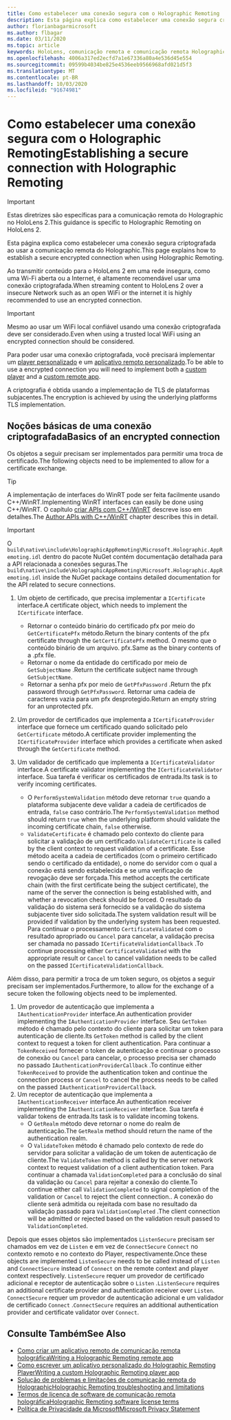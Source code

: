 ```yaml
---
title: Como estabelecer uma conexão segura com o Holographic Remoting
description: Esta página explica como estabelecer uma conexão segura criptografada ao usar a comunicação remota do Holographic.
author: florianbagarmicrosoft
ms.author: flbagar
ms.date: 03/11/2020
ms.topic: article
keywords: HoloLens, comunicação remota e comunicação remota Holographic
ms.openlocfilehash: 4006a317ed2ecfd7a1e67336a80a4e536d45e554
ms.sourcegitcommit: 09599b4034be825e4536eeb9566968afd021d5f3
ms.translationtype: MT
ms.contentlocale: pt-BR
ms.lasthandoff: 10/03/2020
ms.locfileid: "91674981"
---
```

# <a name="establishing-a-secure-connection-with-holographic-remoting"></a><span data-ttu-id="10337-104">Como estabelecer uma conexão segura com o Holographic Remoting</span><span class="sxs-lookup"><span data-stu-id="10337-104">Establishing a secure connection with Holographic Remoting</span></span>

>[!IMPORTANT]
><span data-ttu-id="10337-105">Estas diretrizes são específicas para a comunicação remota do Holographic no HoloLens 2.</span><span class="sxs-lookup"><span data-stu-id="10337-105">This guidance is specific to Holographic Remoting on HoloLens 2.</span></span>

<span data-ttu-id="10337-106">Esta página explica como estabelecer uma conexão segura criptografada ao usar a comunicação remota do Holographic.</span><span class="sxs-lookup"><span data-stu-id="10337-106">This page explains how to establish a secure encrypted connection when using Holographic Remoting.</span></span>

<span data-ttu-id="10337-107">Ao transmitir conteúdo para o HoloLens 2 em uma rede insegura, como uma Wi-Fi aberta ou a Internet, é altamente recomendável usar uma conexão criptografada.</span><span class="sxs-lookup"><span data-stu-id="10337-107">When streaming content to HoloLens 2 over a insecure Network such as an open WiFi or the internet it is highly recommended to use an encrypted connection.</span></span>

>[!IMPORTANT]
><span data-ttu-id="10337-108">Mesmo ao usar um WiFi local confiável usando uma conexão criptografada deve ser considerado.</span><span class="sxs-lookup"><span data-stu-id="10337-108">Even when using a trusted local WiFi using an encrypted connection should be considered.</span></span>

<span data-ttu-id="10337-109">Para poder usar uma conexão criptografada, você precisará implementar um [player personalizado](holographic-remoting-create-player.md) e um [aplicativo remoto personalizado](holographic-remoting-create-host.md).</span><span class="sxs-lookup"><span data-stu-id="10337-109">To be able to use a encrypted connection you will need to implement both a [custom player](holographic-remoting-create-player.md) and a [custom remote app](holographic-remoting-create-host.md).</span></span>

<span data-ttu-id="10337-110">A criptografia é obtida usando a implementação de TLS de plataformas subjacentes.</span><span class="sxs-lookup"><span data-stu-id="10337-110">The encryption is achieved by using the underlying platforms TLS implementation.</span></span>

## <a name="basics-of-an-encrypted-connection"></a><span data-ttu-id="10337-111">Noções básicas de uma conexão criptografada</span><span class="sxs-lookup"><span data-stu-id="10337-111">Basics of an encrypted connection</span></span>

<span data-ttu-id="10337-112">Os objetos a seguir precisam ser implementados para permitir uma troca de certificado.</span><span class="sxs-lookup"><span data-stu-id="10337-112">The following objects need to be implemented to allow for a certificate exchange.</span></span>

>[!TIP]
><span data-ttu-id="10337-113">A implementação de interfaces do WinRT pode ser feita facilmente usando C++/WinRT.</span><span class="sxs-lookup"><span data-stu-id="10337-113">Implementing WinRT interfaces can easily be done using C++/WinRT.</span></span> <span data-ttu-id="10337-114">O capítulo [criar APIs com C++/WinRT](https://docs.microsoft.com//windows/uwp/cpp-and-winrt-apis/author-apis) descreve isso em detalhes.</span><span class="sxs-lookup"><span data-stu-id="10337-114">The [Author APIs with C++/WinRT](https://docs.microsoft.com//windows/uwp/cpp-and-winrt-apis/author-apis) chapter describes this in detail.</span></span>

>[!IMPORTANT]
><span data-ttu-id="10337-115">O ```build\native\include\HolographicAppRemoting\Microsoft.Holographic.AppRemoting.idl``` dentro do pacote NuGet contém documentação detalhada para a API relacionada a conexões seguras.</span><span class="sxs-lookup"><span data-stu-id="10337-115">The ```build\native\include\HolographicAppRemoting\Microsoft.Holographic.AppRemoting.idl``` inside the NuGet package contains detailed documentation for the API related to secure connections.</span></span>

1) <span data-ttu-id="10337-116">Um objeto de certificado, que precisa implementar a ```ICertificate``` interface.</span><span class="sxs-lookup"><span data-stu-id="10337-116">A certificate object, which needs to implement the ```ICertificate``` interface.</span></span>

    * <span data-ttu-id="10337-117">Retornar o conteúdo binário do certificado pfx por meio do ```GetCertificatePfx``` método.</span><span class="sxs-lookup"><span data-stu-id="10337-117">Return the binary contents of the pfx certificate through the ```GetCertificatePfx``` method.</span></span> <span data-ttu-id="10337-118">O mesmo que o conteúdo binário de um arquivo. pfx.</span><span class="sxs-lookup"><span data-stu-id="10337-118">Same as the binary contents of a .pfx file.</span></span>
    * <span data-ttu-id="10337-119">Retornar o nome da entidade do certificado por meio de ```GetSubjectName``` .</span><span class="sxs-lookup"><span data-stu-id="10337-119">Return the certificate subject name through ```GetSubjectName```.</span></span>
    * <span data-ttu-id="10337-120">Retornar a senha pfx por meio de ```GetPfxPassword``` .</span><span class="sxs-lookup"><span data-stu-id="10337-120">Return the pfx password through ```GetPfxPassword```.</span></span> <span data-ttu-id="10337-121">Retornar uma cadeia de caracteres vazia para um pfx desprotegido.</span><span class="sxs-lookup"><span data-stu-id="10337-121">Return an empty string for an unprotected pfx.</span></span>

2) <span data-ttu-id="10337-122">Um provedor de certificados que implementa a ```ICertificateProvider``` interface que fornece um certificado quando solicitado pelo ```GetCertificate``` método.</span><span class="sxs-lookup"><span data-stu-id="10337-122">A certificate provider implementing the ```ICertificateProvider``` interface which provides a certificate when asked through the ```GetCertificate``` method.</span></span>

3) <span data-ttu-id="10337-123">Um validador de certificado que implementa a ```ICertificateValidator``` interface.</span><span class="sxs-lookup"><span data-stu-id="10337-123">A certificate validator implementing the ```ICertificateValidator``` interface.</span></span> <span data-ttu-id="10337-124">Sua tarefa é verificar os certificados de entrada.</span><span class="sxs-lookup"><span data-stu-id="10337-124">Its task is to verify incoming certificates.</span></span>
    * <span data-ttu-id="10337-125">O ```PerformSystemValidation``` método deve retornar ```true``` quando a plataforma subjacente deve validar a cadeia de certificados de entrada, ```false``` caso contrário.</span><span class="sxs-lookup"><span data-stu-id="10337-125">The ```PerformSystemValidation``` method should return ```true``` when the underlying platform should validate the incoming certificate chain, ```false``` otherwise.</span></span>
    * <span data-ttu-id="10337-126">```ValidateCertificate``` é chamado pelo contexto do cliente para solicitar a validação de um certificado.</span><span class="sxs-lookup"><span data-stu-id="10337-126">```ValidateCertificate``` is called by the client context to request validation of a certificate.</span></span> <span data-ttu-id="10337-127">Esse método aceita a cadeia de certificados (com o primeiro certificado sendo o certificado da entidade), o nome do servidor com o qual a conexão está sendo estabelecida e se uma verificação de revogação deve ser forçada.</span><span class="sxs-lookup"><span data-stu-id="10337-127">This method accepts the certificate chain (with the first certificate being the subject certificate), the name of the server the connection is being established with, and whether a revocation check should be forced.</span></span> <span data-ttu-id="10337-128">O resultado da validação do sistema será fornecido se a validação do sistema subjacente tiver sido solicitada.</span><span class="sxs-lookup"><span data-stu-id="10337-128">The system validation result will be provided if validation by the underlying system has been requested.</span></span> <span data-ttu-id="10337-129">Para continuar o processamento ```CertificateValidated``` com o resultado apropriado ou ```Cancel``` para cancelar, a validação precisa ser chamada no passado ```ICertificateValidationCallback``` .</span><span class="sxs-lookup"><span data-stu-id="10337-129">To continue processing either ```CertificateValidated``` with the appropriate result or ```Cancel``` to cancel validation needs to be called on the passed ```ICertificateValidationCallback```.</span></span>

<span data-ttu-id="10337-130">Além disso, para permitir a troca de um token seguro, os objetos a seguir precisam ser implementados.</span><span class="sxs-lookup"><span data-stu-id="10337-130">Furthermore, to allow for the exchange of a secure token the following objects need to be implemented.</span></span>

1) <span data-ttu-id="10337-131">Um provedor de autenticação que implementa a ```IAuthenticationProvider``` interface.</span><span class="sxs-lookup"><span data-stu-id="10337-131">An authentication provider implementing the ```IAuthenticationProvider``` interface.</span></span> <span data-ttu-id="10337-132">Seu ```GetToken``` método é chamado pelo contexto do cliente para solicitar um token para autenticação de cliente.</span><span class="sxs-lookup"><span data-stu-id="10337-132">Its ```GetToken``` method is called by the client context to request a token for client authentication.</span></span> <span data-ttu-id="10337-133">Para continuar a ```TokenReceived``` fornecer o token de autenticação e continuar o processo de conexão ou ```Cancel``` para cancelar, o processo precisa ser chamado no passado ```IAuthenticationProviderCallback``` .</span><span class="sxs-lookup"><span data-stu-id="10337-133">To continue either ```TokenReceived``` to provide the authentication token and continue the connection process or ```Cancel``` to cancel the process needs to be called on the passed ```IAuthenticationProviderCallback```.</span></span>
2) <span data-ttu-id="10337-134">Um receptor de autenticação que implementa a ```IAuthenticationReceiver``` interface.</span><span class="sxs-lookup"><span data-stu-id="10337-134">An authentication receiver implementing the ```IAuthenticationReceiver``` interface.</span></span> <span data-ttu-id="10337-135">Sua tarefa é validar tokens de entrada.</span><span class="sxs-lookup"><span data-stu-id="10337-135">Its task is to validate incoming tokens.</span></span>
    * <span data-ttu-id="10337-136">O ```GetRealm``` método deve retornar o nome do realm de autenticação.</span><span class="sxs-lookup"><span data-stu-id="10337-136">The ```GetRealm``` method should return the name of the authentication realm.</span></span>
    * <span data-ttu-id="10337-137">O ```ValidateToken``` método é chamado pelo contexto de rede do servidor para solicitar a validação de um token de autenticação de cliente.</span><span class="sxs-lookup"><span data-stu-id="10337-137">The ```ValidateToken``` method is called by the server network context to request validation of a client authentication token.</span></span> <span data-ttu-id="10337-138">Para continuar a chamada ```ValidationCompleted``` para a conclusão do sinal da validação ou ```Cancel``` para rejeitar a conexão do cliente.</span><span class="sxs-lookup"><span data-stu-id="10337-138">To continue either call ```ValidationCompleted``` to signal completion of the validation or ```Cancel``` to reject the client connection..</span></span> <span data-ttu-id="10337-139">A conexão do cliente será admitida ou rejeitada com base no resultado da validação passado para ```ValidationCompleted``` .</span><span class="sxs-lookup"><span data-stu-id="10337-139">The client connection will be admitted or rejected based on the validation result passed to ```ValidationCompleted```.</span></span> 

<span data-ttu-id="10337-140">Depois que esses objetos são implementados ```ListenSecure``` precisam ser chamados em vez de ```Listen``` e em vez de ```ConnectSecure``` ```Connect``` no contexto remoto e no contexto do Player, respectivamente.</span><span class="sxs-lookup"><span data-stu-id="10337-140">Once these objects are implemented ```ListenSecure``` needs to be called instead of ```Listen``` and ```ConnectSecure``` instead of ```Connect``` on the remote context and player context respectively.</span></span> <span data-ttu-id="10337-141">```ListenSecure``` requer um provedor de certificado adicional e receptor de autenticação sobre o ```Listen``` .</span><span class="sxs-lookup"><span data-stu-id="10337-141">```ListenSecure``` requires an additional certificate provider and authentication receiver over ```Listen```.</span></span> <span data-ttu-id="10337-142">```ConnectSecure``` requer um provedor de autenticação adicional e um validador de certificado ```Connect``` .</span><span class="sxs-lookup"><span data-stu-id="10337-142">```ConnectSecure``` requires an additional authentication provider and certificate validator over ```Connect```.</span></span>

## <a name="see-also"></a><span data-ttu-id="10337-143">Consulte Também</span><span class="sxs-lookup"><span data-stu-id="10337-143">See Also</span></span>
* [<span data-ttu-id="10337-144">Como criar um aplicativo remoto de comunicação remota holográfica</span><span class="sxs-lookup"><span data-stu-id="10337-144">Writing a Holographic Remoting remote app</span></span>](holographic-remoting-create-host.md)
* [<span data-ttu-id="10337-145">Como escrever um aplicativo personalizado do Holographic Remoting Player</span><span class="sxs-lookup"><span data-stu-id="10337-145">Writing a custom Holographic Remoting player app</span></span>](holographic-remoting-create-player.md)
* [<span data-ttu-id="10337-146">Solução de problemas e limitações de comunicação remota do Holographic</span><span class="sxs-lookup"><span data-stu-id="10337-146">Holographic Remoting troubleshooting and limitations</span></span>](holographic-remoting-troubleshooting.md)
* [<span data-ttu-id="10337-147">Termos de licença de software de comunicação remota holográfica</span><span class="sxs-lookup"><span data-stu-id="10337-147">Holographic Remoting software license terms</span></span>](https://docs.microsoft.com//legal/mixed-reality/microsoft-holographic-remoting-software-license-terms)
* [<span data-ttu-id="10337-148">Política de Privacidade da Microsoft</span><span class="sxs-lookup"><span data-stu-id="10337-148">Microsoft Privacy Statement</span></span>](https://go.microsoft.com/fwlink/?LinkId=521839)
